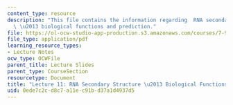 ```yaml
---
content_type: resource
description: "This file contains the information regarding  RNA secondary structure\
  \ \u2013 biological functions and prediction."
file: https://ol-ocw-studio-app-production.s3.amazonaws.com/courses/7-91j-foundations-of-computational-and-systems-biology-spring-2014/0ede7c2cd8c7a11ec91bd37a1d4937d5_MIT7_91JS14_Lecture11.pdf
file_type: application/pdf
learning_resource_types:
- Lecture Notes
ocw_type: OCWFile
parent_title: Lecture Slides
parent_type: CourseSection
resourcetype: Document
title: "Lecture 11: RNA Secondary Structure \u2013 Biological Functions and Prediction"
uid: 0ede7c2c-d8c7-a11e-c91b-d37a1d4937d5
---
```

